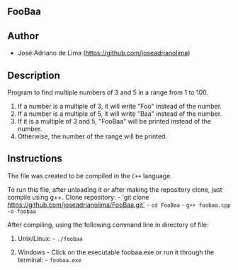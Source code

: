 ## FooBaa

## Author
 - José Adriano de Lima (https://github.com/joseadrianolima)
 
## Description
Program to find multiple numbers of 3 and 5 in a range from 1 to 100.
  1) If a number is a multiple of 3, it will write "Foo" instead of the number.
  2) If a number is a multiple of 5, it will write "Baa" instead of the number.
  3) If it is a multiple of 3 and 5, "FooBaa" will be printed instead of the number.
  4) Otherwise, the number of the range will be printed.
  
## Instructions

The file was created to be compiled in the `C++` language.

To run this file, after unloading it or after making the repository clone, just compile using g++.
    Clone repository:
    - 'git clone https://github.com/joseadrianolima/FooBaa.git`
    - `cd FooBaa`
    - `g++ foobaa.cpp -o foobaa`
  
After compiling, using the following command line in directory of file:
  1) Unix/Linux:
    - `./foobaa`
    
  2) Windows - Click on the executable foobaa.exe or run it through the terminal:
    - `foobaa.exe`
  
